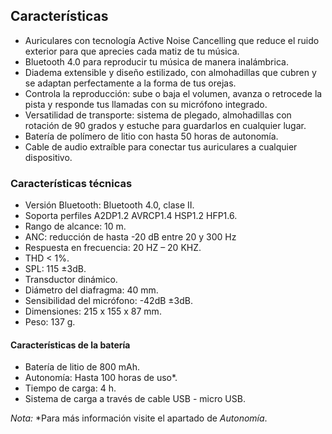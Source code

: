 ## Características

- Auriculares con tecnología Active Noise Cancelling que reduce el ruido exterior para que aprecies cada matiz de tu música. 
- Bluetooth 4.0 para reproducir tu música de manera inalámbrica. 
- Diadema extensible y diseño estilizado, con almohadillas que cubren y se adaptan perfectamente a la forma de tus orejas.
- Controla la reproducción: sube o baja el volumen, avanza o retrocede la pista y responde tus llamadas con su micrófono integrado.
- Versatilidad de transporte: sistema de plegado, almohadillas con rotación de 90 grados y estuche para guardarlos en cualquier lugar.
- Batería de polímero de litio con hasta 50 horas de autonomía.
- Cable de audio extraíble para conectar tus auriculares a cualquier dispositivo.

### Características técnicas

- Versión Bluetooth: Bluetooth 4.0, clase II.
- Soporta perfiles A2DP1.2 AVRCP1.4 HSP1.2 HFP1.6.
- Rango de alcance: 10 m.
- ANC: reducción de hasta -20 dB entre 20 y 300 Hz
- Respuesta en frecuencia: 20 HZ – 20 KHZ.
- THD < 1%.
- SPL: 115 ±3dB.
- Transductor dinámico.
- Diámetro del diafragma: 40 mm.
- Sensibilidad del micrófono: -42dB ±3dB.
- Dimensiones: 215  x 155 x 87 mm.
- Peso: 137 g.


#### Características de la batería 

- Batería de litio de 800 mAh.
- Autonomía: Hasta 100 horas de uso*.
- Tiempo de carga: 4 h.
- Sistema de carga a través de cable USB - micro USB.


*Nota:* *Para más información visite el apartado de *Autonomía*.
